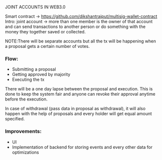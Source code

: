 JOINT ACCOUNTS IN WEB3.0

Smart contract -> https://github.com/dikshantrajput/multisig-wallet-contract
Intro:
joint account -> more than one member is the owner of that account and can send transactions to another person or do something with the money they together saved or collected.

NOTE:There will be separate accounts but all the tx will be happening when a proposal gets a certain number of votes.

### Flow:
* Submitting a proposal
* Getting approved by majority
* Executing the tx 

There will be a one day lapse between the proposal and execution. This is done to keep the system fair and anyone can revoke their approval anytime before the execution.


In case of withdrawal (pass data in proposal as withdrawal), it will also happen with the help of proposals and every holder will get equal amount specified.


### Improvements:
* UI
* Implementation of backend for storing events and every other data for optimizations
